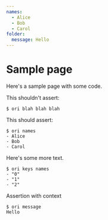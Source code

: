 ```yaml
---
names:
  - Alice
  - Bob
  - Carol
folder:
  message: Hello
---
```


# Sample page

Here's a sample page with some code.

This shouldn't assert:

```console
$ ori blah blah blah
```

This should assert:

```console assert: true
$ ori names
- Alice
- Bob
- Carol
```

Here's some more text.

```console assert: true
$ ori keys names
- "0"
- "1"
- "2"
```

Assertion with context

```console assert: true, path: folder
$ ori message
Hello
```
